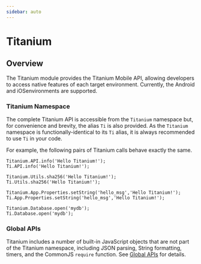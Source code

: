 ```yaml
---
sidebar: auto
---
```


# Titanium

<ProxySummary/>

## Overview

The Titanium module provides the Titanium Mobile API, allowing developers to access native
features of each target environment. Currently, the Android and iOSenvironments are supported.

### Titanium Namespace

The complete Titanium API is accessible from the `Titanium` namespace but, for convenience and
brevity, the alias `Ti` is also provided. As the `Titanium` namespace is functionally-identical
to its `Ti` alias, it is always recommended to use `Ti` in your code.

For example, the following pairs of Titanium calls behave exactly the same.

    Titanium.API.info('Hello Titanium!');
    Ti.API.info('Hello Titanium!');

    Titanium.Utils.sha256('Hello Titanium!');
    Ti.Utils.sha256('Hello Titanium!');

    Titanium.App.Properties.setString('hello_msg','Hello Titanium!');
    Ti.App.Properties.setString('hello_msg','Hello Titanium!');

    Titanium.Database.open('mydb');
    Ti.Database.open('mydb');

### Global APIs

Titanium includes a number of built-in JavaScript objects that are not part of the Titanium
namespace, including JSON parsing, String formatting, timers, and the CommonJS `require` function.
See [Global APIs](Global) for details.

<ApiDocs/>
